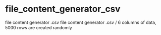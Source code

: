# file_content_generator_csv
file content generator .csv
file content generator .csv /
6 columns of data, 5000 rows are created randomly
